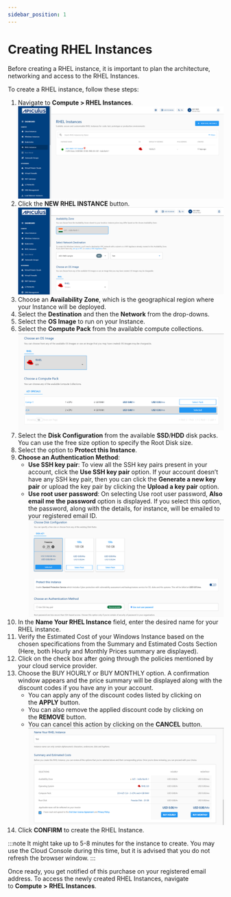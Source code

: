 ```yaml
---
sidebar_position: 1
---
```

# Creating RHEL Instances
Before creating a RHEL instance, it is important to plan the architecture, networking and access to the RHEL Instances. 

To create a RHEL instance, follow these steps:

1. Navigate to **Compute > RHEL Instances**.
   ![RHEL Instances](img/RHEL3.png)
2. Click the **NEW RHEL INSTANCE** button. 
   ![RHEL Instances](img/RHEL2.png)
3. Choose an **Availability Zone**, which is the geographical region where your Instance will be deployed. 
4. Select the **Destination** and then the **Network** from the drop-downs.
5. Select the **OS Image** to run on your Instance.
6. Select the **Compute Pack** from the available compute collections.
   ![](img/RHEL6.png)
9. Select the **Disk Configuration** from the available **SSD**/**HDD** disk packs. You can use the free size option to specify the Root Disk size.
10. Select the option to **Protect this Instance**.
11. **Choose an Authentication Method**: 
    - **Use SSH key pair**: To view all the SSH key pairs present in your account, click the **Use SSH key pair** option. If your account doesn’t have any SSH key pair, then you can click the **Generate a new key pair** or upload the key pair by clicking the **Upload a key pair** option. 
    - **Use root user password**: On selecting Use root user password, **Also email me the password** option is displayed. If you select this option, the password, along with the details, for instance, will be emailed to your registered email ID.
      ![RHEL Instance Creation](img/RHEL7.png)
12. In the **Name Your RHEL Instance** field, enter the desired name for your RHEL instance.
13. Verify the Estimated Cost of your Windows Instance based on the chosen specifications from the Summary and Estimated Costs Section (Here, both Hourly and Monthly Prices summary are displayed).
14. Click on the check box after going through the policies mentioned by your cloud service provider.
15. Choose the BUY HOURLY or BUY MONTHLY option. A confirmation window appears and the price summary will be displayed along with the discount codes if you have any in your account. 
    - You can apply any of the discount codes listed by clicking on the **APPLY** button. 
    - You can also remove the applied discount code by clicking on the **REMOVE** button. 
    - You can cancel this action by clicking on the **CANCEL** button.
       ![RHEL Instance Creation](img/RHEL8.png)
16. Click **CONFIRM** to create the RHEL Instance.

:::note
It might take up to 5-8 minutes for the instance to create. You may use the Cloud Console during this time, but it is advised that you do not refresh the browser window.
:::

Once ready, you get notified of this purchase on your registered email address. To access the newly created RHEL Instances, navigate to **Compute >** **RHEL Instances**.




